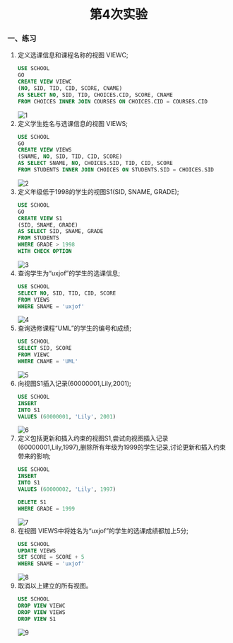 # <center>第4次实验</center>
### 一、练习
1. 定义选课信息和课程名称的视图 VIEWC;
    ```sql
    USE SCHOOL
    GO
    CREATE VIEW VIEWC
    (NO, SID, TID, CID, SCORE, CNAME)
    AS SELECT NO, SID, TID, CHOICES.CID, SCORE, CNAME
    FROM CHOICES INNER JOIN COURSES ON CHOICES.CID = COURSES.CID
    ```
    ![1](1.png)
2. 定义学生姓名与选课信息的视图 VIEWS;
    ```sql
    USE SCHOOL
    GO
    CREATE VIEW VIEWS
    (SNAME, NO, SID, TID, CID, SCORE)
    AS SELECT SNAME, NO, CHOICES.SID, TID, CID, SCORE
    FROM STUDENTS INNER JOIN CHOICES ON STUDENTS.SID = CHOICES.SID
    ```
    ![2](2.png)
3. 定义年级低于1998的学生的视图S1(SID, SNAME, GRADE);
    ```sql
    USE SCHOOL
    GO
    CREATE VIEW S1
    (SID, SNAME, GRADE)
    AS SELECT SID, SNAME, GRADE
    FROM STUDENTS
    WHERE GRADE > 1998
    WITH CHECK OPTION
    ```
    ![3](3.png)
4. 查询学生为“uxjof”的学生的选课信息;
    ```sql
    USE SCHOOL
    SELECT NO, SID, TID, CID, SCORE
    FROM VIEWS
    WHERE SNAME = 'uxjof'
    ```
    ![4](4.png)
5. 查询选修课程“UML”的学生的编号和成绩;
    ```sql
    USE SCHOOL
    SELECT SID, SCORE
    FROM VIEWC
    WHERE CNAME = 'UML'
    ```
    ![5](5.png)
6. 向视图S1插入记录(60000001,Lily,2001);
    ```sql
    USE SCHOOL
    INSERT
    INTO S1
    VALUES (60000001, 'Lily', 2001)
    ```
    ![6](6.png)
7. 定义包括更新和插入约束的视图S1,尝试向视图插入记录(60000001,Lily,1997),删除所有年级为1999的学生记录,讨论更新和插入约束带来的影响;
    ```sql
    USE SCHOOL
    INSERT
    INTO S1
    VALUES (60000002, 'Lily', 1997)

    DELETE S1
    WHERE GRADE = 1999
    ```
    ![7](7.png)
8. 在视图 VIEWS中将姓名为“uxjof”的学生的选课成绩都加上5分;
    ```sql
    USE SCHOOL
    UPDATE VIEWS
    SET SCORE = SCORE + 5
    WHERE SNAME = 'uxjof'
    ```
    ![8](8.png)
9. 取消以上建立的所有视图。
    ```sql
    USE SCHOOL
    DROP VIEW VIEWC
    DROP VIEW VIEWS
    DROP VIEW S1
    ```
    ![9](9.png)